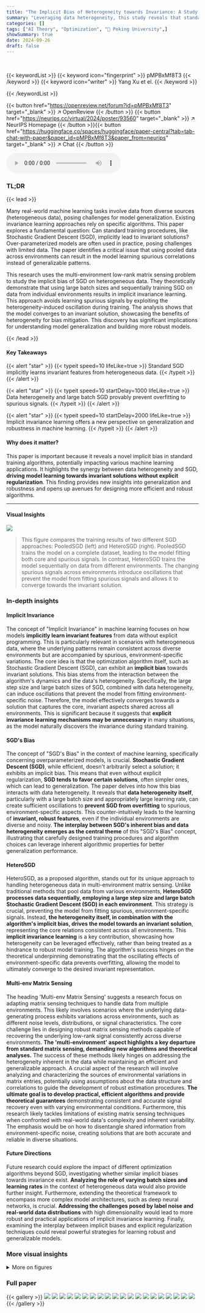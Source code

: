 ```yaml
---
title: "The Implicit Bias of Heterogeneity towards Invariance: A Study of Multi-Environment Matrix Sensing"
summary: "Leveraging data heterogeneity, this study reveals that standard SGD implicitly learns invariant features across multiple environments, achieving robust generalization without explicit regularization."
categories: []
tags: ["AI Theory", "Optimization", "🏢 Peking University",]
showSummary: true
date: 2024-09-26
draft: false
---
```


<br>

{{< keywordList >}}
{{< keyword icon="fingerprint" >}} pMPBxMf8T3 {{< /keyword >}}
{{< keyword icon="writer" >}} Yang Xu et el. {{< /keyword >}}
 
{{< /keywordList >}}

{{< button href="https://openreview.net/forum?id=pMPBxMf8T3" target="_blank" >}}
↗ OpenReview
{{< /button >}}
{{< button href="https://neurips.cc/virtual/2024/poster/93560" target="_blank" >}}
↗ NeurIPS Homepage
{{< /button >}}{{< button href="https://huggingface.co/spaces/huggingface/paper-central?tab=tab-chat-with-paper&paper_id=pMPBxMf8T3&paper_from=neurips" target="_blank" >}}
↗ Chat
{{< /button >}}



<audio controls>
    <source src="https://ai-paper-reviewer.com/pMPBxMf8T3/podcast.wav" type="audio/wav">
    Your browser does not support the audio element.
</audio>


### TL;DR


{{< lead >}}

Many real-world machine learning tasks involve data from diverse sources (heterogeneous data), posing challenges for model generalization. Existing invariance learning approaches rely on specific algorithms.  This paper explores a fundamental question: Can standard training procedures, like Stochastic Gradient Descent (SGD), implicitly lead to invariant solutions? Over-parameterized models are often used in practice, posing challenges with limited data. The paper identifies a critical issue that using pooled data across environments can result in the model learning spurious correlations instead of generalizable patterns.

This research uses the multi-environment low-rank matrix sensing problem to study the implicit bias of SGD on heterogeneous data. They theoretically demonstrate that using large batch sizes and sequentially training SGD on data from individual environments results in implicit invariance learning. This approach avoids learning spurious signals by exploiting the heterogeneity-induced oscillation during training.  The analysis shows that the model converges to an invariant solution, showcasing the benefits of heterogeneity for bias mitigation.  This discovery has significant implications for understanding model generalization and building more robust models.

{{< /lead >}}


#### Key Takeaways

{{< alert "star" >}}
{{< typeit speed=10 lifeLike=true >}} Standard SGD implicitly learns invariant features from heterogeneous data. {{< /typeit >}}
{{< /alert >}}

{{< alert "star" >}}
{{< typeit speed=10 startDelay=1000 lifeLike=true >}} Data heterogeneity and large batch SGD provably prevent overfitting to spurious signals. {{< /typeit >}}
{{< /alert >}}

{{< alert "star" >}}
{{< typeit speed=10 startDelay=2000 lifeLike=true >}} Implicit invariance learning offers a new perspective on generalization and robustness in machine learning. {{< /typeit >}}
{{< /alert >}}

#### Why does it matter?
This paper is important because it reveals a novel implicit bias in standard training algorithms, potentially impacting various machine learning applications.  It highlights the synergy between data heterogeneity and SGD, **driving model learning towards invariant solutions without explicit regularization**. This finding provides new insights into generalization and robustness and opens up avenues for designing more efficient and robust algorithms.

------
#### Visual Insights



![](https://ai-paper-reviewer.com/pMPBxMf8T3/figures_1_1.jpg)

> This figure compares the training results of two different SGD approaches: PooledSGD (left) and HeteroSGD (right). PooledSGD trains the model on a complete dataset, leading to the model fitting both core and spurious signals. In contrast, HeteroSGD trains the model sequentially on data from different environments. The changing spurious signals across environments introduce oscillations that prevent the model from fitting spurious signals and allows it to converge towards the invariant solution.







### In-depth insights


#### Implicit Invariance
The concept of "Implicit Invariance" in machine learning focuses on how models **implicitly learn invariant features** from data without explicit programming.  This is particularly relevant in scenarios with heterogeneous data, where the underlying patterns remain consistent across diverse environments but are accompanied by spurious, environment-specific variations.  The core idea is that the optimization algorithm itself, such as Stochastic Gradient Descent (SGD), can exhibit an **implicit bias** towards invariant solutions. This bias stems from the interaction between the algorithm's dynamics and the data's heterogeneity.  Specifically, the large step size and large batch sizes of SGD, combined with data heterogeneity, can induce oscillations that prevent the model from fitting environment-specific noise.  Therefore, the model effectively converges towards a solution that captures the core, invariant aspects shared across all environments.  This is significant because it suggests that **explicit invariance learning mechanisms may be unnecessary** in many situations, as the model naturally discovers the invariance during standard training.

#### SGD's Bias
The concept of "SGD's Bias" in the context of machine learning, specifically concerning overparameterized models, is crucial.  **Stochastic Gradient Descent (SGD)**, while efficient, doesn't arbitrarily select a solution; it exhibits an implicit bias.  This means that even without explicit regularization, **SGD tends to favor certain solutions**, often simpler ones, which can lead to generalization.  The paper delves into how this bias interacts with data heterogeneity.  It reveals that **data heterogeneity itself**, particularly with a large batch size and appropriately large learning rate, can create sufficient oscillations to **prevent SGD from overfitting** to spurious, environment-specific aspects. This counter-intuitively leads to the learning of **invariant, robust features**, even if the individual environments are diverse and noisy.  **The interplay between SGD's inherent bias and data heterogeneity emerges as the central theme** of this "SGD's Bias" concept, illustrating that carefully designed training procedures and algorithm choices can leverage inherent algorithmic properties for better generalization performance.

#### HeteroSGD
HeteroSGD, as a proposed algorithm, stands out for its unique approach to handling heterogeneous data in multi-environment matrix sensing. Unlike traditional methods that pool data from various environments, **HeteroSGD processes data sequentially, employing a large step size and large batch Stochastic Gradient Descent (SGD) in each environment**. This strategy is crucial, preventing the model from fitting spurious, environment-specific signals.  Instead, **the heterogeneity itself, in combination with the algorithm's implicit bias, drives the model towards an invariant solution**, representing the core relations consistent across all environments. This **implicit invariance learning** is a key contribution, showcasing how heterogeneity can be leveraged effectively, rather than being treated as a hindrance to robust model training.  The algorithm's success hinges on the theoretical underpinning demonstrating that the oscillating effects of environment-specific data prevents overfitting, allowing the model to ultimately converge to the desired invariant representation.

#### Multi-env Matrix Sensing
The heading 'Multi-env Matrix Sensing' suggests a research focus on adapting matrix sensing techniques to handle data from multiple environments.  This likely involves scenarios where the underlying data-generating process exhibits variations across environments, such as different noise levels, distributions, or signal characteristics. The core challenge lies in designing robust matrix sensing methods capable of recovering the underlying low-rank signal consistently across diverse environments.  **The 'multi-environment' aspect highlights a key departure from standard matrix sensing, demanding new algorithms and theoretical analyses.**  The success of these methods likely hinges on addressing the heterogeneity inherent in the data while maintaining an efficient and generalizable approach.   A crucial aspect of the research will involve analyzing and characterizing the sources of environmental variations in matrix entries, potentially using assumptions about the data structure and correlations to guide the development of robust estimation procedures.  **The ultimate goal is to develop practical, efficient algorithms and provide theoretical guarantees** demonstrating consistent and accurate signal recovery even with varying environmental conditions.  Furthermore, this research likely tackles limitations of existing matrix sensing techniques when confronted with real-world data's complexity and inherent variability. The emphasis would be on how to disentangle shared information from environment-specific noise, creating solutions that are both accurate and reliable in diverse situations.

#### Future Directions
Future research could explore the impact of different optimization algorithms beyond SGD, investigating whether similar implicit biases towards invariance exist.  **Analyzing the role of varying batch sizes and learning rates** in the context of heterogeneous data would also provide further insight.  Furthermore, extending the theoretical framework to encompass more complex model architectures, such as deep neural networks, is crucial.  **Addressing the challenges posed by label noise and real-world data distributions**  with high dimensionality would lead to more robust and practical applications of implicit invariance learning.  Finally, examining the interplay between implicit biases and explicit regularization techniques could reveal powerful strategies for learning robust and generalizable models.


### More visual insights

<details>
<summary>More on figures
</summary>


![](https://ai-paper-reviewer.com/pMPBxMf8T3/figures_8_1.jpg)

> This figure compares the training process of a model using aggregated data versus heterogeneous data. The left panel shows the training on complete datasets, leading to a stable spurious signal that the model fits.  The right panel shows a two-environment setting where the spurious signal fluctuates at each step, preventing the model from learning it. This highlights the implicit bias of heterogeneity towards invariance learning.


![](https://ai-paper-reviewer.com/pMPBxMf8T3/figures_8_2.jpg)

> This figure compares the performance of the proposed HeteroSGD algorithm under different levels of heterogeneity (M) in a multi-environment matrix sensing problem.  The left panel shows the trajectories of the true signal, spurious signal, and error terms over iterations. When the heterogeneity is high (M=6.0), the algorithm successfully separates the invariant true signal from the varying spurious signal, showing the effect of heterogeneity in preventing the model from fitting spurious signals. When heterogeneity is low (M=1.0), both true and spurious signals increase, illustrating the lack of sufficient heterogeneity to drive implicit invariance learning. The right panel summarizes the average final signal value attained as a function of heterogeneity. A phase transition is observed around M=5.0, where the spurious signal is effectively suppressed with higher heterogeneity.


![](https://ai-paper-reviewer.com/pMPBxMf8T3/figures_9_1.jpg)

> This figure compares the impact of heterogeneity (M) and learning rate (η) on signal recovery in a multi-environment matrix sensing problem. The left panel shows that with sufficient heterogeneity, the spurious signal is suppressed while the true signal is recovered.  The right panel shows that a higher learning rate is needed to eliminate the spurious signal when heterogeneity is low.


![](https://ai-paper-reviewer.com/pMPBxMf8T3/figures_9_2.jpg)

> This figure compares the training results of two different methods: PooledSGD (left) and HeteroSGD (right). PooledSGD trains on data from all environments at once, leading to the model fitting spurious signals. In contrast, HeteroSGD trains sequentially on data from each environment, causing oscillations in the spurious signal that prevent overfitting and allowing the model to learn the invariant core signal.


![](https://ai-paper-reviewer.com/pMPBxMf8T3/figures_29_1.jpg)

> This figure shows the result of applying PooledSGD with different step sizes (η = 0.01, 0.05, 0.1) and a batch size of 80. The left panel displays the Frobenius norm of the difference between the estimated matrix (U<sup>T</sup>U) and the true invariant matrix (A*).  The right panel shows the Frobenius norm of the difference between the estimated matrix (U<sup>T</sup>U) and the sum of the true invariant matrix (A*) and the average spurious matrix (Ā). The plots demonstrate that when the batch size is small, the algorithm's trajectory deviates significantly from both the true invariant matrix and the sum of the true invariant matrix and the average spurious matrix, indicating instability.


</details>






### Full paper

{{< gallery >}}
<img src="https://ai-paper-reviewer.com/pMPBxMf8T3/1.png" class="grid-w50 md:grid-w33 xl:grid-w25" />
<img src="https://ai-paper-reviewer.com/pMPBxMf8T3/2.png" class="grid-w50 md:grid-w33 xl:grid-w25" />
<img src="https://ai-paper-reviewer.com/pMPBxMf8T3/3.png" class="grid-w50 md:grid-w33 xl:grid-w25" />
<img src="https://ai-paper-reviewer.com/pMPBxMf8T3/4.png" class="grid-w50 md:grid-w33 xl:grid-w25" />
<img src="https://ai-paper-reviewer.com/pMPBxMf8T3/5.png" class="grid-w50 md:grid-w33 xl:grid-w25" />
<img src="https://ai-paper-reviewer.com/pMPBxMf8T3/6.png" class="grid-w50 md:grid-w33 xl:grid-w25" />
<img src="https://ai-paper-reviewer.com/pMPBxMf8T3/7.png" class="grid-w50 md:grid-w33 xl:grid-w25" />
<img src="https://ai-paper-reviewer.com/pMPBxMf8T3/8.png" class="grid-w50 md:grid-w33 xl:grid-w25" />
<img src="https://ai-paper-reviewer.com/pMPBxMf8T3/9.png" class="grid-w50 md:grid-w33 xl:grid-w25" />
<img src="https://ai-paper-reviewer.com/pMPBxMf8T3/10.png" class="grid-w50 md:grid-w33 xl:grid-w25" />
<img src="https://ai-paper-reviewer.com/pMPBxMf8T3/11.png" class="grid-w50 md:grid-w33 xl:grid-w25" />
<img src="https://ai-paper-reviewer.com/pMPBxMf8T3/12.png" class="grid-w50 md:grid-w33 xl:grid-w25" />
<img src="https://ai-paper-reviewer.com/pMPBxMf8T3/13.png" class="grid-w50 md:grid-w33 xl:grid-w25" />
<img src="https://ai-paper-reviewer.com/pMPBxMf8T3/14.png" class="grid-w50 md:grid-w33 xl:grid-w25" />
<img src="https://ai-paper-reviewer.com/pMPBxMf8T3/15.png" class="grid-w50 md:grid-w33 xl:grid-w25" />
<img src="https://ai-paper-reviewer.com/pMPBxMf8T3/16.png" class="grid-w50 md:grid-w33 xl:grid-w25" />
<img src="https://ai-paper-reviewer.com/pMPBxMf8T3/17.png" class="grid-w50 md:grid-w33 xl:grid-w25" />
<img src="https://ai-paper-reviewer.com/pMPBxMf8T3/18.png" class="grid-w50 md:grid-w33 xl:grid-w25" />
<img src="https://ai-paper-reviewer.com/pMPBxMf8T3/19.png" class="grid-w50 md:grid-w33 xl:grid-w25" />
<img src="https://ai-paper-reviewer.com/pMPBxMf8T3/20.png" class="grid-w50 md:grid-w33 xl:grid-w25" />
{{< /gallery >}}
